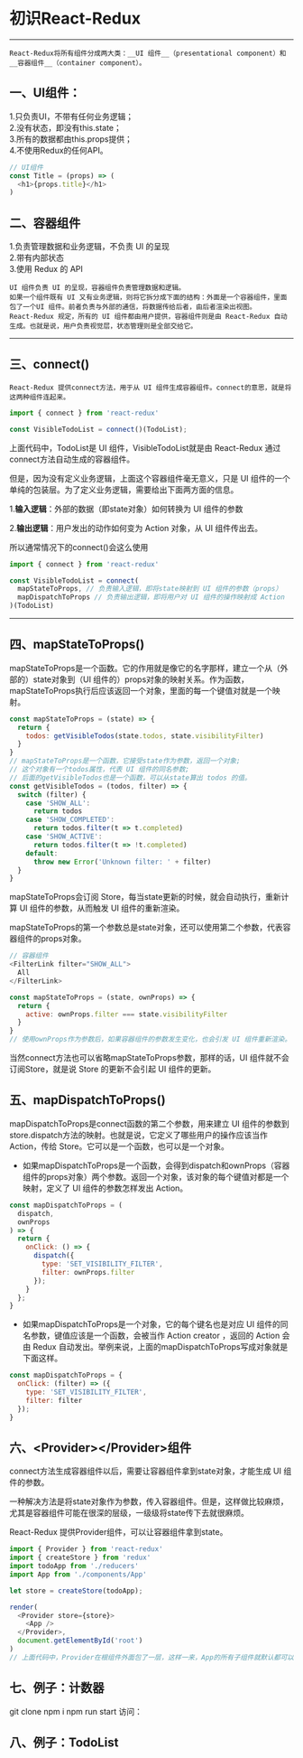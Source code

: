 # 初识React-Redux
***
```
React-Redux将所有组件分成两大类：__UI 组件__（presentational component）和 __容器组件__（container component）。
```
## 一、UI组件：

  1.只负责UI，不带有任何业务逻辑；    
  2.没有状态，即没有this.state；  
  3.所有的数据都由this.props提供；  
  4.不使用Redux的任何API。  
  ```javascript
  // UI组件
  const Title = (props) => (
    <h1>{props.title}</h1>
  )
  ```
## 二、容器组件

  1.负责管理数据和业务逻辑，不负责 UI 的呈现  
  2.带有内部状态   
  3.使用 Redux 的 API  
```
UI 组件负责 UI 的呈现，容器组件负责管理数据和逻辑。
如果一个组件既有 UI 又有业务逻辑，则将它拆分成下面的结构：外面是一个容器组件，里面包了一个UI 组件。前者负责与外部的通信，将数据传给后者，由后者渲染出视图。
React-Redux 规定，所有的 UI 组件都由用户提供，容器组件则是由 React-Redux 自动生成。也就是说，用户负责视觉层，状态管理则是全部交给它。
```
***

## 三、connect()
```
React-Redux 提供connect方法，用于从 UI 组件生成容器组件。connect的意思，就是将这两种组件连起来。
```
```javascript
import { connect } from 'react-redux'

const VisibleTodoList = connect()(TodoList);
```

上面代码中，TodoList是 UI 组件，VisibleTodoList就是由 React-Redux 通过connect方法自动生成的容器组件。

但是，因为没有定义业务逻辑，上面这个容器组件毫无意义，只是 UI 组件的一个单纯的包装层。为了定义业务逻辑，需要给出下面两方面的信息。

1.__输入逻辑__：外部的数据（即state对象）如何转换为 UI 组件的参数

2.__输出逻辑__：用户发出的动作如何变为 Action 对象，从 UI 组件传出去。

所以通常情况下的connect()会这么使用
```javascript
import { connect } from 'react-redux'

const VisibleTodoList = connect(
  mapStateToProps, // 负责输入逻辑，即将state映射到 UI 组件的参数（props）
  mapDispatchToProps // 负责输出逻辑，即将用户对 UI 组件的操作映射成 Action
)(TodoList)
```
***
## 四、mapStateToProps()
mapStateToProps是一个函数。它的作用就是像它的名字那样，建立一个从（外部的）state对象到（UI 组件的）props对象的映射关系。作为函数，mapStateToProps执行后应该返回一个对象，里面的每一个键值对就是一个映射。
```javascript
const mapStateToProps = (state) => {
  return {
    todos: getVisibleTodos(state.todos, state.visibilityFilter)
  }
}
// mapStateToProps是一个函数，它接受state作为参数，返回一个对象;
// 这个对象有一个todos属性，代表 UI 组件的同名参数;
// 后面的getVisibleTodos也是一个函数，可以从state算出 todos 的值。
const getVisibleTodos = (todos, filter) => {
  switch (filter) {
    case 'SHOW_ALL':
      return todos
    case 'SHOW_COMPLETED':
      return todos.filter(t => t.completed)
    case 'SHOW_ACTIVE':
      return todos.filter(t => !t.completed)
    default:
      throw new Error('Unknown filter: ' + filter)
  }
}
```
mapStateToProps会订阅 Store，每当state更新的时候，就会自动执行，重新计算 UI 组件的参数，从而触发 UI 组件的重新渲染。

mapStateToProps的第一个参数总是state对象，还可以使用第二个参数，代表容器组件的props对象。
```javascript
// 容器组件
<FilterLink filter="SHOW_ALL">
  All
</FilterLink>

const mapStateToProps = (state, ownProps) => {
  return {
    active: ownProps.filter === state.visibilityFilter
  }
}
// 使用ownProps作为参数后，如果容器组件的参数发生变化，也会引发 UI 组件重新渲染。
```
当然connect方法也可以省略mapStateToProps参数，那样的话，UI 组件就不会订阅Store，就是说 Store 的更新不会引起 UI 组件的更新。

## 五、mapDispatchToProps()
mapDispatchToProps是connect函数的第二个参数，用来建立 UI 组件的参数到store.dispatch方法的映射。也就是说，它定义了哪些用户的操作应该当作 Action，传给 Store。它可以是一个函数，也可以是一个对象。

* 如果mapDispatchToProps是一个函数，会得到dispatch和ownProps（容器组件的props对象）两个参数。返回一个对象，该对象的每个键值对都是一个映射，定义了 UI 组件的参数怎样发出 Action。
```javascript
const mapDispatchToProps = (
  dispatch,
  ownProps
) => {
  return {
    onClick: () => {
      dispatch({
        type: 'SET_VISIBILITY_FILTER',
        filter: ownProps.filter
      });
    }
  };
}
```
* 如果mapDispatchToProps是一个对象，它的每个键名也是对应 UI 组件的同名参数，键值应该是一个函数，会被当作 Action creator ，返回的 Action 会由 Redux 自动发出。举例来说，上面的mapDispatchToProps写成对象就是下面这样。
```javascript
const mapDispatchToProps = {
  onClick: (filter) => ({
    type: 'SET_VISIBILITY_FILTER',
    filter: filter
  });
}
```

## 六、\<Provider>\</Provider>组件
connect方法生成容器组件以后，需要让容器组件拿到state对象，才能生成 UI 组件的参数。

一种解决方法是将state对象作为参数，传入容器组件。但是，这样做比较麻烦，尤其是容器组件可能在很深的层级，一级级将state传下去就很麻烦。

React-Redux 提供Provider组件，可以让容器组件拿到state。

```javascript
import { Provider } from 'react-redux'
import { createStore } from 'redux'
import todoApp from './reducers'
import App from './components/App'

let store = createStore(todoApp);

render(
  <Provider store={store}>
    <App />
  </Provider>,
  document.getElementById('root')
)
// 上面代码中，Provider在根组件外面包了一层，这样一来，App的所有子组件就默认都可以拿到state了。
```

## 七、例子：计数器
git clone
npm i
npm run start
访问：

## 八、例子：TodoList






